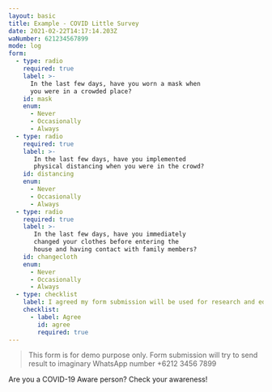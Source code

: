 ```yaml
---
layout: basic
title: Example - COVID Little Survey
date: 2021-02-22T14:17:14.203Z
waNumber: 621234567899
mode: log
form:
  - type: radio
    required: true
    label: >-
      In the last few days, have you worn a mask when 
      you were in a crowded place?
    id: mask
    enum:
      - Never
      - Occasionally
      - Always
  - type: radio
    required: true
    label: >-
       In the last few days, have you implemented 
       physical distancing when you were in the crowd?
    id: distancing
    enum:
      - Never
      - Occasionally
      - Always
  - type: radio
    required: true
    label: >-
       In the last few days, have you immediately 
       changed your clothes before entering the 
       house and having contact with family members?
    id: changecloth
    enum:
      - Never
      - Occasionally
      - Always
  - type: checklist
    label: I agreed my form submission will be used for research and education purpose
    checklist:
      - label: Agree
        id: agree
        required: true
---
```

> This form is for demo purpose only.
> Form submission will try to send result to imaginary WhatsApp number +6212 3456 7899

Are you a COVID-19 Aware person? Check your awareness!
